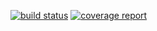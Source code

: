 [![build status](http://valgrind.informatik.uni-kl.de/sbondorf/DiscoDNC-2.2.6NumFactory/badges/master/build.svg)](http://valgrind.informatik.uni-kl.de/sbondorf/DiscoDNC-2.2.6NumFactory/commits/master)
[![coverage report](http://valgrind.informatik.uni-kl.de/sbondorf/DiscoDNC-2.2.6NumFactory/badges/master/coverage.svg)](http://valgrind.informatik.uni-kl.de/sbondorf/DiscoDNC-2.2.6NumFactory/commits/master)